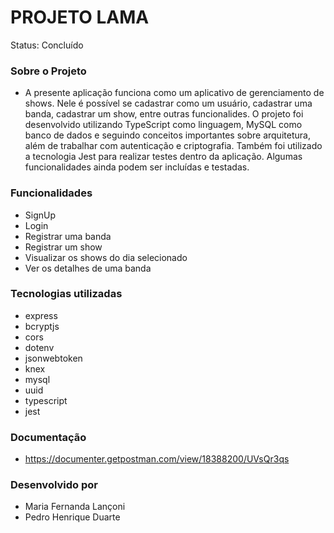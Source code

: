 # PROJETO LAMA 

Status: Concluído 

### Sobre o Projeto 

- A presente aplicação funciona como um aplicativo de gerenciamento de shows. Nele é possível se cadastrar como um usuário, cadastrar uma banda, cadastrar um show, 
entre outras funcionalides. O projeto foi desenvolvido utilizando TypeScript como linguagem, MySQL como banco de dados e seguindo conceitos importantes sobre arquitetura, além de trabalhar com autenticação e criptografia. Também foi utilizado a tecnologia Jest para realizar testes dentro da aplicação. Algumas funcionalidades ainda podem ser incluídas e testadas.

### Funcionalidades

- SignUp 
- Login 
- Registrar uma banda
- Registrar um show
- Visualizar os shows do dia selecionado
- Ver os detalhes de uma banda


### Tecnologias utilizadas 
- express 
- bcryptjs
- cors
- dotenv
- jsonwebtoken 
- knex 
- mysql 
- uuid 
- typescript
- jest


### Documentação 

- https://documenter.getpostman.com/view/18388200/UVsQr3qs

### Desenvolvido por 

- Maria Fernanda Lançoni
- Pedro Henrique Duarte
